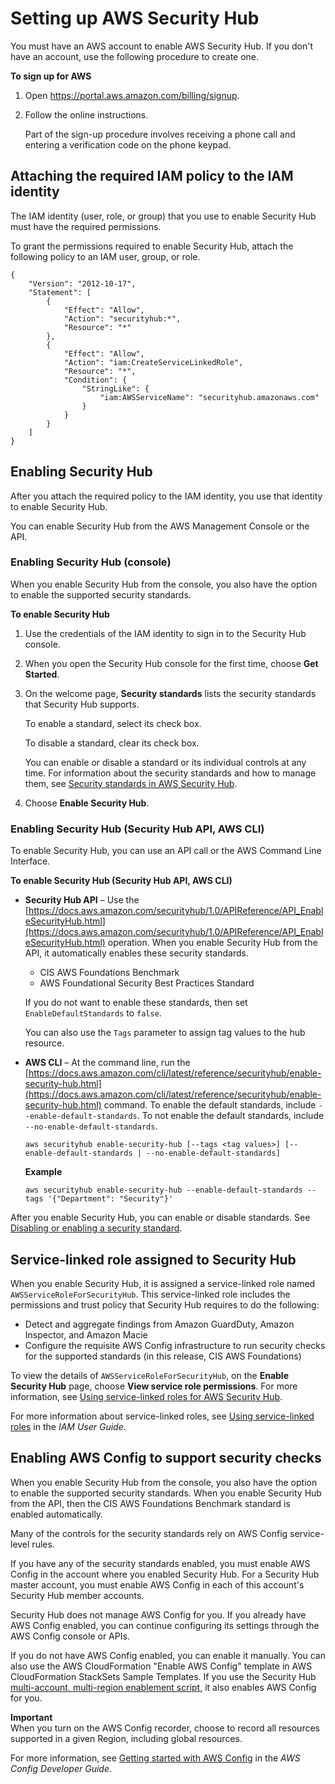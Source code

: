 # Setting up AWS Security Hub<a name="securityhub-settingup"></a>

You must have an AWS account to enable AWS Security Hub\. If you don't have an account, use the following procedure to create one\.

**To sign up for AWS**

1. Open [https://portal\.aws\.amazon\.com/billing/signup](https://portal.aws.amazon.com/billing/signup)\.

1. Follow the online instructions\.

   Part of the sign\-up procedure involves receiving a phone call and entering a verification code on the phone keypad\.

## Attaching the required IAM policy to the IAM identity<a name="securityhub-enable-attach-policy"></a>

The IAM identity \(user, role, or group\) that you use to enable Security Hub must have the required permissions\.

To grant the permissions required to enable Security Hub, attach the following policy to an IAM user, group, or role\.

```
{
    "Version": "2012-10-17",
    "Statement": [
        {
            "Effect": "Allow",
            "Action": "securityhub:*",
            "Resource": "*"    
        },
        {
            "Effect": "Allow",
            "Action": "iam:CreateServiceLinkedRole",
            "Resource": "*",
            "Condition": {
                "StringLike": {
                    "iam:AWSServiceName": "securityhub.amazonaws.com"
                }
            }
        }
    ]
}
```

## Enabling Security Hub<a name="securityhub-enable"></a>

After you attach the required policy to the IAM identity, you use that identity to enable Security Hub\.

You can enable Security Hub from the AWS Management Console or the API\.

### Enabling Security Hub \(console\)<a name="securityhub-enable-console"></a>

When you enable Security Hub from the console, you also have the option to enable the supported security standards\.

**To enable Security Hub**

1. Use the credentials of the IAM identity to sign in to the Security Hub console\.

1.  When you open the Security Hub console for the first time, choose **Get Started**\.

1. On the welcome page, **Security standards** lists the security standards that Security Hub supports\.

   To enable a standard, select its check box\.

   To disable a standard, clear its check box\.

   You can enable or disable a standard or its individual controls at any time\. For information about the security standards and how to manage them, see [Security standards in AWS Security Hub](securityhub-standards.md)\.

1. Choose **Enable Security Hub**\.

### Enabling Security Hub \(Security Hub API, AWS CLI\)<a name="securityhub-enable-api"></a>

To enable Security Hub, you can use an API call or the AWS Command Line Interface\.

**To enable Security Hub \(Security Hub API, AWS CLI\)**
+ **Security Hub API** – Use the [https://docs.aws.amazon.com/securityhub/1.0/APIReference/API_EnableSecurityHub.html](https://docs.aws.amazon.com/securityhub/1.0/APIReference/API_EnableSecurityHub.html) operation\. When you enable Security Hub from the API, it automatically enables these security standards\.
  + CIS AWS Foundations Benchmark
  + AWS Foundational Security Best Practices Standard

  If you do not want to enable these standards, then set `EnableDefaultStandards` to `false`\.

  You can also use the `Tags` parameter to assign tag values to the hub resource\.
+ **AWS CLI** – At the command line, run the [https://docs.aws.amazon.com/cli/latest/reference/securityhub/enable-security-hub.html](https://docs.aws.amazon.com/cli/latest/reference/securityhub/enable-security-hub.html) command\. To enable the default standards, include `--enable-default-standards`\. To not enable the default standards, include `--no-enable-default-standards`\.

  ```
  aws securityhub enable-security-hub [--tags <tag values>] [--enable-default-standards | --no-enable-default-standards]
  ```

  **Example**

  ```
  aws securityhub enable-security-hub --enable-default-standards --tags '{"Department": "Security"}'
  ```

After you enable Security Hub, you can enable or disable standards\. See [Disabling or enabling a security standard](securityhub-standards-enable-disable.md)\.

## Service\-linked role assigned to Security Hub<a name="security-hub-enable-slr"></a>

When you enable Security Hub, it is assigned a service\-linked role named `AWSServiceRoleForSecurityHub`\. This service\-linked role includes the permissions and trust policy that Security Hub requires to do the following:
+ Detect and aggregate findings from Amazon GuardDuty, Amazon Inspector, and Amazon Macie
+ Configure the requisite AWS Config infrastructure to run security checks for the supported standards \(in this release, CIS AWS Foundations\)

To view the details of `AWSServiceRoleForSecurityHub`, on the **Enable Security Hub** page, choose **View service role permissions**\. For more information, see [Using service\-linked roles for AWS Security Hub](using-service-linked-roles.md)\.

For more information about service\-linked roles, see [Using service\-linked roles](https://docs.aws.amazon.com/IAM/latest/UserGuide/using-service-linked-roles.html) in the *IAM User Guide*\.

## Enabling AWS Config to support security checks<a name="securityhub-enable-config"></a>

When you enable Security Hub from the console, you also have the option to enable the supported security standards\. When you enable Security Hub from the API, then the CIS AWS Foundations Benchmark standard is enabled automatically\.

Many of the controls for the security standards rely on AWS Config service\-level rules\.

If you have any of the security standards enabled, you must enable AWS Config in the account where you enabled Security Hub\. For a Security Hub master account, you must enable AWS Config in each of this account's Security Hub member accounts\.

Security Hub does not manage AWS Config for you\. If you already have AWS Config enabled, you can continue configuring its settings through the AWS Config console or APIs\.

If you do not have AWS Config enabled, you can enable it manually\. You can also use the AWS CloudFormation "Enable AWS Config" template in AWS CloudFormation StackSets Sample Templates\. If you use the Security Hub [multi\-account, multi\-region enablement script](https://github.com/awslabs/aws-securityhub-multiaccount-scripts), it also enables AWS Config for you\.

**Important**  
When you turn on the AWS Config recorder, choose to record all resources supported in a given Region, including global resources\.

For more information, see [Getting started with AWS Config](https://docs.aws.amazon.com/config/latest/developerguide/getting-started.html) in the *AWS Config Developer Guide*\.
